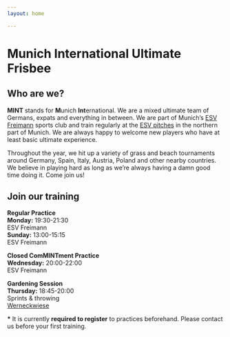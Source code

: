 ```yaml
---
layout: home

---
```

# **Munich International Ultimate Frisbee**

## Who are we?

**MINT** stands for **M**unich **Int**ernational. We are a mixed ultimate team of Germans, expats and everything in between. We are part of Munich’s [ESV Freimann](https://esvfreimann.org/) sports club and train regularly at the [ESV pitches](https://goo.gl/maps/JhK54zKzgv22) in the northern part of Munich. We are always happy to welcome new players who have at least basic ultimate experience.

Throughout the year, we hit up a variety of grass and beach tournaments around Germany, Spain, Italy, Austria, Poland and other nearby countries. We believe in playing hard as long as we’re always having a damn good time doing it. Come join us!

## Join our training

**Regular Practice**  
**Monday:** 19:30-21:30  
ESV Freimann  
**Sunday:** 13:00-15:15  
ESV Freimann  
  
**Closed ComMINTment Practice**  
**Wednesday:** 20:00-22:00  
ESV Freimann  
  
**Gardening Session**  
**Thursday:** 18:45-20:00  
Sprints & throwing  
[Werneckwiese](https://goo.gl/maps/u4kZjnC6YNpw3mdD8)

__*__ It is currently **required to register** to practices beforehand. Please contact us before your first training.
